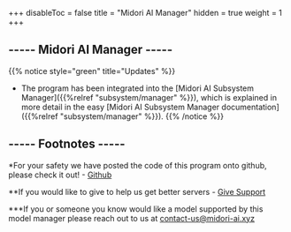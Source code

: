 
+++
disableToc = false
title = "Midori AI Manager"
hidden = true
weight = 1
+++

## ----- Midori AI Manager -----

{{% notice style="green" title="Updates" %}}
- The program has been integrated into the [Midori AI Subsystem Manager]({{%relref "subsystem/manager" %}}), which is explained in more detail in the easy [Midori AI Subsystem Manager documentation]({{%relref "subsystem/manager" %}}). 
{{% /notice %}}

## ----- Footnotes -----

*For your safety we have posted the code of this program onto github, please check it out! - [Github](https://github.com/lunamidori5/Midori-AI/tree/master/other_files)

**If you would like to give to help us get better servers - [Give Support](https://paypal.me/midoricookieclub?country.x=US&locale.x=en_US)

***If you or someone you know would like a model supported by this model manager please reach out to us at [contact-us@midori-ai.xyz](mailto:contact-us@midori-ai.xyz)